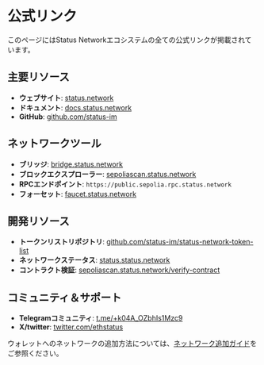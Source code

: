 # 公式リンク

このページにはStatus Networkエコシステムの全ての公式リンクが掲載されています。

## 主要リソース
- **ウェブサイト**: [status.network](https://status.network)
- **ドキュメント**: [docs.status.network](https://docs.status.network)
- **GitHub**: [github.com/status-im](https://github.com/status-im)

## ネットワークツール
- **ブリッジ**: [bridge.status.network](https://bridge.status.network)
- **ブロックエクスプローラー**: [sepoliascan.status.network](https://sepoliascan.status.network)
- **RPCエンドポイント**: `https://public.sepolia.rpc.status.network`
- **フォーセット**: [faucet.status.network](https://faucet.status.network)

## 開発リソース
- **トークンリストリポジトリ**: [github.com/status-im/status-network-token-list](https://github.com/status-im/status-network-token-list)
- **ネットワークステータス**: [status.status.network](https://health.status.network)
- **コントラクト検証**: [sepoliascan.status.network/verify-contract](https://sepoliascan.status.network/contract-verification)

## コミュニティ＆サポート
- **Telegramコミュニティ**: [t.me/+k04A_OZbhIs1Mzc9](https://t.me/+k04A_OZbhIs1Mzc9)
- **X/twitter**: [twitter.com/ethstatus](https://x.com/statusL2)

ウォレットへのネットワークの追加方法については、[ネットワーク追加ガイド](/general-info/add-status-network)をご参照ください。
